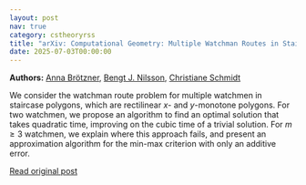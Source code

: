 ```yaml
---
layout: post
nav: true
category: cstheoryrss
title: "arXiv: Computational Geometry: Multiple Watchman Routes in Staircase Polygons"
date: 2025-07-03T00:00:00
---
```


**Authors:** [Anna Brötzner](https://dblp.uni-trier.de/search?q=Anna+Br%C3%B6tzner), [Bengt J. Nilsson](https://dblp.uni-trier.de/search?q=Bengt+J.+Nilsson), [Christiane Schmidt](https://dblp.uni-trier.de/search?q=Christiane+Schmidt)

We consider the watchman route problem for multiple watchmen in staircase
polygons, which are rectilinear $x$- and $y$-monotone polygons. For two
watchmen, we propose an algorithm to find an optimal solution that takes
quadratic time, improving on the cubic time of a trivial solution. For $m \geq
3$ watchmen, we explain where this approach fails, and present an approximation
algorithm for the min-max criterion with only an additive error.

[Read original post](http://arxiv.org/abs/2507.01940v1)

